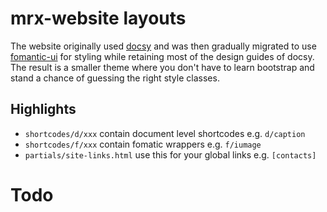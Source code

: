 # mrx-website layouts

The website originally used [docsy](https://www.docsy.dev/) and was then
gradually migrated to use [fomantic-ui](https://fomantic-ui.com) for styling
while retaining most of the design guides of docsy. The result is a smaller
theme where you don't have to learn bootstrap and stand a chance of guessing the
right style classes.

## Highlights

* `shortcodes/d/xxx` contain document level shortcodes e.g. `d/caption`
* `shortcodes/f/xxx` contain fomatic wrappers e.g. `f/iumage`
* `partials/site-links.html` use this for your global links e.g. `[contacts]`

# Todo